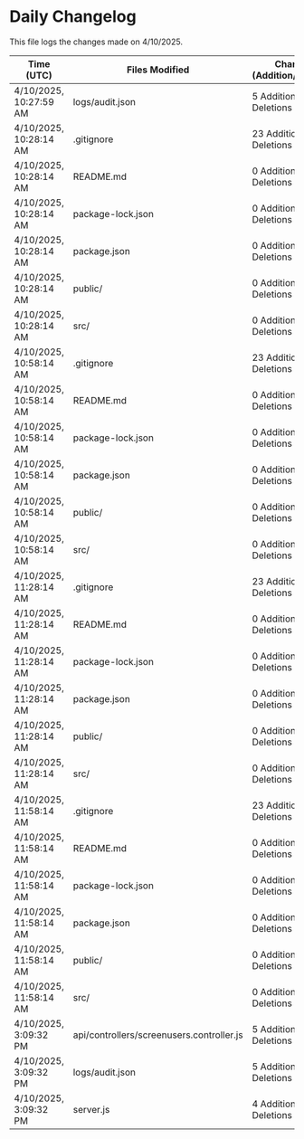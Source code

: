 # Daily Changelog

This file logs the changes made on 4/10/2025.

| Time (UTC)             | Files Modified                    | Changes (Addition/Deletion) |
|------------------------|-----------------------------------|-----------------------------|
| 4/10/2025, 10:27:59 AM | logs/audit.json | 5 Additions & 5 Deletions |
| 4/10/2025, 10:28:14 AM | .gitignore | 23 Additions & 0 Deletions|
| 4/10/2025, 10:28:14 AM | README.md | 0 Additions & 0 Deletions|
| 4/10/2025, 10:28:14 AM | package-lock.json | 0 Additions & 0 Deletions|
| 4/10/2025, 10:28:14 AM | package.json | 0 Additions & 0 Deletions|
| 4/10/2025, 10:28:14 AM | public/ | 0 Additions & 0 Deletions|
| 4/10/2025, 10:28:14 AM | src/ | 0 Additions & 0 Deletions|
| 4/10/2025, 10:58:14 AM | .gitignore | 23 Additions & 0 Deletions|
| 4/10/2025, 10:58:14 AM | README.md | 0 Additions & 0 Deletions|
| 4/10/2025, 10:58:14 AM | package-lock.json | 0 Additions & 0 Deletions|
| 4/10/2025, 10:58:14 AM | package.json | 0 Additions & 0 Deletions|
| 4/10/2025, 10:58:14 AM | public/ | 0 Additions & 0 Deletions|
| 4/10/2025, 10:58:14 AM | src/ | 0 Additions & 0 Deletions|
| 4/10/2025, 11:28:14 AM | .gitignore | 23 Additions & 0 Deletions|
| 4/10/2025, 11:28:14 AM | README.md | 0 Additions & 0 Deletions|
| 4/10/2025, 11:28:14 AM | package-lock.json | 0 Additions & 0 Deletions|
| 4/10/2025, 11:28:14 AM | package.json | 0 Additions & 0 Deletions|
| 4/10/2025, 11:28:14 AM | public/ | 0 Additions & 0 Deletions|
| 4/10/2025, 11:28:14 AM | src/ | 0 Additions & 0 Deletions|
| 4/10/2025, 11:58:14 AM | .gitignore | 23 Additions & 0 Deletions|
| 4/10/2025, 11:58:14 AM | README.md | 0 Additions & 0 Deletions|
| 4/10/2025, 11:58:14 AM | package-lock.json | 0 Additions & 0 Deletions|
| 4/10/2025, 11:58:14 AM | package.json | 0 Additions & 0 Deletions|
| 4/10/2025, 11:58:14 AM | public/ | 0 Additions & 0 Deletions|
| 4/10/2025, 11:58:14 AM | src/ | 0 Additions & 0 Deletions|
| 4/10/2025, 3:09:32 PM | api/controllers/screenusers.controller.js | 5 Additions & 5 Deletions|
| 4/10/2025, 3:09:32 PM | logs/audit.json | 5 Additions & 5 Deletions|
| 4/10/2025, 3:09:32 PM | server.js | 4 Additions & 4 Deletions|
